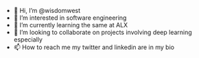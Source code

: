 - 👋 Hi, I’m @wisdomwest
- 👀 I’m interested in software engineering
- 🌱 I’m currently learning the same at ALX
- 💞️ I’m looking to collaborate on projects involving deep learning especially 
- 📫 How to reach me my twitter and linkedin are in my bio

<!---
wisdomwest/wisdomwest is a ✨ special ✨ repository because its `README.md` (this file) appears on your GitHub profile.
You can click the Preview link to take a look at your changes.
--->
